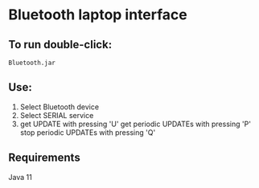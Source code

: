 # Bluetooth laptop interface

## To run double-click:

	Bluetooth.jar 

## Use:

1. Select Bluetooth device
2. Select SERIAL service 
3. get UPDATE with pressing 'U'
   get periodic UPDATEs with pressing 'P'
   stop periodic UPDATEs with pressing 'Q'

## Requirements

Java 11


